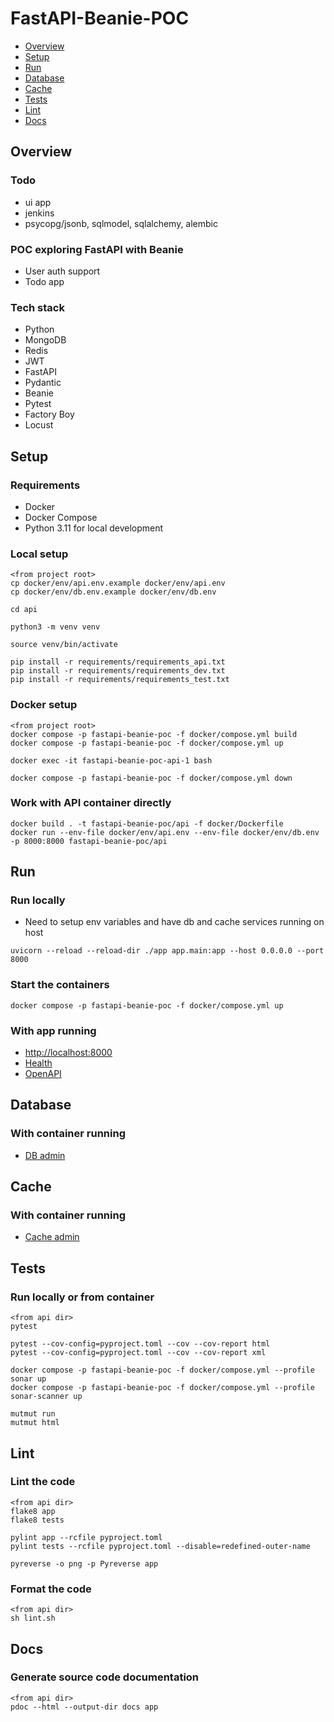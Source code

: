 # FastAPI-Beanie-POC

- [Overview](#overview)
- [Setup](#setup)
- [Run](#run)
- [Database](#database)
- [Cache](#cache)
- [Tests](#tests)
- [Lint](#lint)
- [Docs](#run)

## Overview

### Todo

* ui app
* jenkins
* psycopg/jsonb, sqlmodel, sqlalchemy, alembic

### POC exploring FastAPI with Beanie

* User auth support
* Todo app

### Tech stack

* Python
* MongoDB
* Redis
* JWT
* FastAPI
* Pydantic
* Beanie
* Pytest
* Factory Boy
* Locust

## Setup

### Requirements

* Docker
* Docker Compose
* Python 3.11 for local development

### Local setup

```
<from project root>
cp docker/env/api.env.example docker/env/api.env
cp docker/env/db.env.example docker/env/db.env

cd api

python3 -m venv venv

source venv/bin/activate

pip install -r requirements/requirements_api.txt
pip install -r requirements/requirements_dev.txt
pip install -r requirements/requirements_test.txt
```

### Docker setup

```
<from project root>
docker compose -p fastapi-beanie-poc -f docker/compose.yml build
docker compose -p fastapi-beanie-poc -f docker/compose.yml up

docker exec -it fastapi-beanie-poc-api-1 bash

docker compose -p fastapi-beanie-poc -f docker/compose.yml down
```

### Work with API container directly

```
docker build . -t fastapi-beanie-poc/api -f docker/Dockerfile
docker run --env-file docker/env/api.env --env-file docker/env/db.env -p 8000:8000 fastapi-beanie-poc/api
```

## Run

### Run locally

* Need to setup env variables and have db and cache services running on host

```
uvicorn --reload --reload-dir ./app app.main:app --host 0.0.0.0 --port 8000
```

### Start the containers

```
docker compose -p fastapi-beanie-poc -f docker/compose.yml up
```

### With app running

* [http://localhost:8000](http://localhost:8000)
* [Health](http://localhost:8000/api/v1/health)
* [OpenAPI](http://localhost:8000/docs)

## Database

### With container running

* [DB admin](http://localhost:8001)

## Cache

### With container running

* [Cache admin](http://localhost:8002)

## Tests

### Run locally or from container

```
<from api dir>
pytest

pytest --cov-config=pyproject.toml --cov --cov-report html
pytest --cov-config=pyproject.toml --cov --cov-report xml

docker compose -p fastapi-beanie-poc -f docker/compose.yml --profile sonar up
docker compose -p fastapi-beanie-poc -f docker/compose.yml --profile sonar-scanner up

mutmut run
mutmut html
```

## Lint

### Lint the code

```
<from api dir>
flake8 app
flake8 tests

pylint app --rcfile pyproject.toml
pylint tests --rcfile pyproject.toml --disable=redefined-outer-name

pyreverse -o png -p Pyreverse app
```

### Format the code

```
<from api dir>
sh lint.sh
```

## Docs

### Generate source code documentation

```
<from api dir>
pdoc --html --output-dir docs app
```
